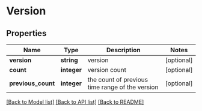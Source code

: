 # Version

## Properties
Name | Type | Description | Notes
------------ | ------------- | ------------- | -------------
**version** | **string** | version | [optional] 
**count** | **integer** | version count | [optional] 
**previous_count** | **integer** | the count of previous time range of the version | [optional] 

[[Back to Model list]](../README.md#documentation-for-models) [[Back to API list]](../README.md#documentation-for-api-endpoints) [[Back to README]](../README.md)

